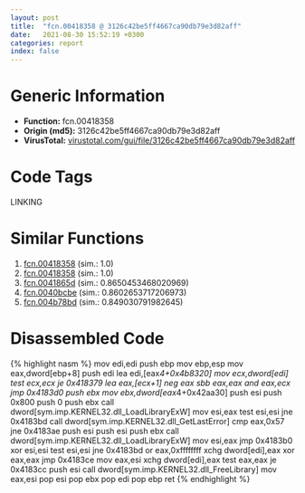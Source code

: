 ```yaml
---
layout: post
title:  "fcn.00418358 @ 3126c42be5ff4667ca90db79e3d82aff"
date:   2021-08-30 15:52:19 +0300
categories: report
index: false
---
```


# Generic Information
- **Function:** fcn.00418358
- **Origin (md5):** 3126c42be5ff4667ca90db79e3d82aff
- **VirusTotal:** [virustotal.com/gui/file/3126c42be5ff4667ca90db79e3d82aff][virustotal_ref]

# Code Tags
<span class="tag" id="LINKING">LINKING</span>


# Similar Functions

1. [fcn.00418358][similar_1_ref] (sim.: 1.0)
2. [fcn.00418358][similar_2_ref] (sim.: 1.0)
3. [fcn.0041865d][similar_3_ref] (sim.: 0.8650453468020969)
4. [fcn.0040bcbe][similar_4_ref] (sim.: 0.8602653717206973)
5. [fcn.004b78bd][similar_5_ref] (sim.: 0.849030791982645)


# Disassembled Code

{% highlight nasm %}
mov edi,edi
push ebp
mov ebp,esp
mov eax,dword[ebp+8]
push edi
lea edi,[eax*4+0x4b8320]
mov ecx,dword[edi]
test ecx,ecx
je 0x418379
lea eax,[ecx+1]
neg eax
sbb eax,eax
and eax,ecx
jmp 0x4183d0
push ebx
mov ebx,dword[eax*4+0x42aa30]
push esi
push 0x800
push 0
push ebx
call dword[sym.imp.KERNEL32.dll_LoadLibraryExW]
mov esi,eax
test esi,esi
jne 0x4183bd
call dword[sym.imp.KERNEL32.dll_GetLastError]
cmp eax,0x57
jne 0x4183ae
push esi
push esi
push ebx
call dword[sym.imp.KERNEL32.dll_LoadLibraryExW]
mov esi,eax
jmp 0x4183b0
xor esi,esi
test esi,esi
jne 0x4183bd
or eax,0xffffffff
xchg dword[edi],eax
xor eax,eax
jmp 0x4183ce
mov eax,esi
xchg dword[edi],eax
test eax,eax
je 0x4183cc
push esi
call dword[sym.imp.KERNEL32.dll_FreeLibrary]
mov eax,esi
pop esi
pop ebx
pop edi
pop ebp
ret 
{% endhighlight %}


[similar_1_ref]: /report/fcn.00418358@4e573fef868dafaa925d7d4b0a3f9a39
[similar_2_ref]: /report/fcn.00418358@7dfa91bbba8f79a5b19b642937435ac0
[similar_3_ref]: /report/fcn.0041865d@d59f9c4f445b9f980173dec064f55091
[similar_4_ref]: /report/fcn.0040bcbe@0d7eb0bfa8278c92cad79678ce8bc0fd
[similar_5_ref]: /report/fcn.004b78bd@4fe38de7c6c86a1bad209560fa052231
[virustotal_ref]: https://www.virustotal.com/gui/file/3126c42be5ff4667ca90db79e3d82aff